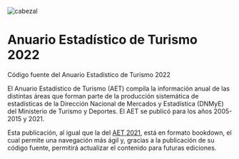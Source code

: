 ![cabezal](https://github.com/dnme-minturdep/anuario_2022/assets/44036018/fa8891cc-6369-4ffa-a105-df56754e1d25)

# Anuario Estadístico de Turismo 2022

Código fuente del Anuario Estadístico de Turismo 2022

El Anuario Estadístico de Turismo (AET) compila la información anual de las distintas áreas que forman parte de la producción sistemática de estadísticas de la Dirección Nacional de Mercados y Estadística (DNMyE) del Ministerio de Turismo y Deportes. El AET se publicó para los años 2005-2015 y 2021.

Esta publicación, al igual que la del [AET 2021](https://github.com/dnme-minturdep/anuario_2021), está en formato bookdown, el cual permite una navegación más ágil y, gracias a la publicación de su código fuente, permitirá actualizar el contenido para futuras ediciones.
